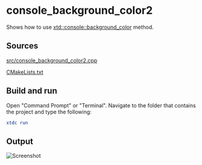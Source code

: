 # console_background_color2

Shows how to use [xtd::console::background_color](https://gammasoft71.github.io/xtd/reference_guides/latest/classxtd_1_1background__color.html) method.

## Sources

[src/console_background_color2.cpp](src/console_background_color2.cpp)

[CMakeLists.txt](CMakeLists.txt)

## Build and run

Open "Command Prompt" or "Terminal". Navigate to the folder that contains the project and type the following:

```cmake
xtdc run
```

## Output

![Screenshot](../../../../docs/pictures/examples/console_background_color.png)
